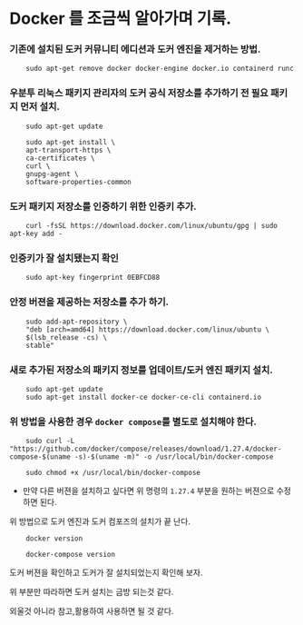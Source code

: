 # Docker 를 조금씩 알아가며 기록.

### 기존에 설치된 도커 커뮤니티 에디션과 도커 엔진을 제거하는 방법.
```
    sudo apt-get remove docker docker-engine docker.io containerd runc
```


### 우분투 리눅스 패키지 관리자의 도커 공식 저장소를 추가하기 전 필요 패키지 먼저 설치.

```
    sudo apt-get update

    sudo apt-get install \
    apt-transport-https \
    ca-certificates \
    curl \
    gnupg-agent \
    software-properties-common
```

### 도커 패키지 저장소를 인증하기 위한 인증키 추가.
```
    curl -fsSL https://download.docker.com/linux/ubuntu/gpg | sudo apt-key add -
```

### 인증키가 잘 설치됐는지 확인
```
    sudo apt-key fingerprint 0EBFCD88
```


### 안정 버젼을 제공하는 저장소를 추가 하기.
```
    sudo add-apt-repository \
    "deb [arch=amd64] https://download.docker.com/linux/ubuntu \
    $(lsb_release -cs) \
    stable"
```

### 새로 추가된 저장소의 패키지 정보를 업데이트/도커 엔진 패키지  설치.
```
    sudo apt-get update
    sudo apt-get install docker-ce docker-ce-cli containerd.io
```

### 위 방법을 사용한 경우 `docker compose`를 별도로 설치해야 한다.
```
    sudo curl -L "https://github.com/docker/compose/releases/download/1.27.4/docker-compose-$(uname -s)-$(uname -m)" -o /usr/local/bin/docker-compose

    sudo chmod +x /usr/local/bin/docker-compose
```
- 만약 다른 버젼을 설치하고 싶다면 위 명령의 `1.27.4` 부분을 원하는 버젼으로 수정하면 된다.



위 방법으로 도커 엔진과 도커 컴포즈의 설치가 끝 난다.


```
    docker version
    
    docker-compose version
```

도커 버젼을 확인하고 도커가 잘 설치되었는지 확인해 보자.


위 부분만 따라하면 도커 설치는 금방 되는것 같다.

외울것 아니라 참고,활용하여 사용하면 될 것 같다.


